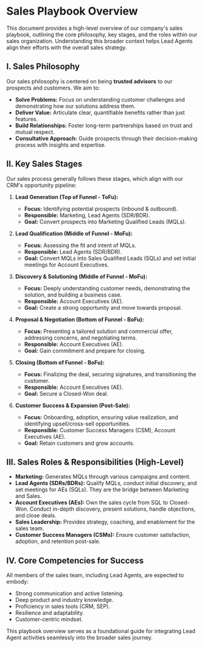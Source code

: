# Sales Playbook Overview

This document provides a high-level overview of our company's sales playbook, outlining the core philosophy, key stages, and the roles within our sales organization. Understanding this broader context helps Lead Agents align their efforts with the overall sales strategy.

## I. Sales Philosophy

Our sales philosophy is centered on being **trusted advisors** to our prospects and customers. We aim to:
* **Solve Problems:** Focus on understanding customer challenges and demonstrating how our solutions address them.
* **Deliver Value:** Articulate clear, quantifiable benefits rather than just features.
* **Build Relationships:** Foster long-term partnerships based on trust and mutual respect.
* **Consultative Approach:** Guide prospects through their decision-making process with insights and expertise.

## II. Key Sales Stages

Our sales process generally follows these stages, which align with our CRM's opportunity pipeline:

1.  **Lead Generation (Top of Funnel - ToFu):**
    * **Focus:** Identifying potential prospects (inbound & outbound).
    * **Responsible:** Marketing, Lead Agents (SDR/BDR).
    * **Goal:** Convert prospects into Marketing Qualified Leads (MQLs).

2.  **Lead Qualification (Middle of Funnel - MoFu):**
    * **Focus:** Assessing the fit and intent of MQLs.
    * **Responsible:** Lead Agents (SDR/BDR).
    * **Goal:** Convert MQLs into Sales Qualified Leads (SQLs) and set initial meetings for Account Executives.

3.  **Discovery & Solutioning (Middle of Funnel - MoFu):**
    * **Focus:** Deeply understanding customer needs, demonstrating the solution, and building a business case.
    * **Responsible:** Account Executives (AE).
    * **Goal:** Create a strong opportunity and move towards proposal.

4.  **Proposal & Negotiation (Bottom of Funnel - BoFu):**
    * **Focus:** Presenting a tailored solution and commercial offer, addressing concerns, and negotiating terms.
    * **Responsible:** Account Executives (AE).
    * **Goal:** Gain commitment and prepare for closing.

5.  **Closing (Bottom of Funnel - BoFu):**
    * **Focus:** Finalizing the deal, securing signatures, and transitioning the customer.
    * **Responsible:** Account Executives (AE).
    * **Goal:** Secure a Closed-Won deal.

6.  **Customer Success & Expansion (Post-Sale):**
    * **Focus:** Onboarding, adoption, ensuring value realization, and identifying upsell/cross-sell opportunities.
    * **Responsible:** Customer Success Managers (CSM), Account Executives (AE).
    * **Goal:** Retain customers and grow accounts.

## III. Sales Roles & Responsibilities (High-Level)

* **Marketing:** Generates MQLs through various campaigns and content.
* **Lead Agents (SDRs/BDRs):** Qualify MQLs, conduct initial discovery, and set meetings for AEs (SQLs). They are the bridge between Marketing and Sales.
* **Account Executives (AEs):** Own the sales cycle from SQL to Closed-Won. Conduct in-depth discovery, present solutions, handle objections, and close deals.
* **Sales Leadership:** Provides strategy, coaching, and enablement for the sales team.
* **Customer Success Managers (CSMs):** Ensure customer satisfaction, adoption, and retention post-sale.

## IV. Core Competencies for Success

All members of the sales team, including Lead Agents, are expected to embody:
* Strong communication and active listening.
* Deep product and industry knowledge.
* Proficiency in sales tools (CRM, SEP).
* Resilience and adaptability.
* Customer-centric mindset.

This playbook overview serves as a foundational guide for integrating Lead Agent activities seamlessly into the broader sales journey.